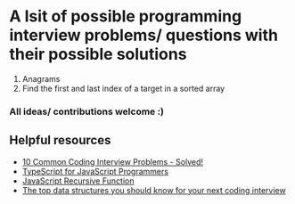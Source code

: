 # A lsit of possible programming interview problems/ questions with their possible solutions

1. Anagrams
2. Find the first and last index of a target in a sorted array

### All ideas/ contributions welcome :)

## Helpful resources

- [10 Common Coding Interview Problems - Solved!](https://www.youtube.com/watch?v=Peq4GCPNC5c)
- [TypeScript for JavaScript Programmers](https://www.typescriptlang.org/docs/handbook/typescript-in-5-minutes.html)
- [JavaScript Recursive Function](https://www.javascripttutorial.net/javascript-recursive-function/)
- [The top data structures you should know for your next coding interview](https://www.freecodecamp.org/news/the-top-data-structures-you-should-know-for-your-next-coding-interview-36af0831f5e3/)
